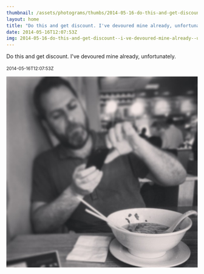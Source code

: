```yaml
---
thumbnail: /assets/photograms/thumbs/2014-05-16-do-this-and-get-discount--i-ve-devoured-mine-already--unfortunately-.jpg
layout: home
title: "Do this and get discount. I've devoured mine already, unfortunately."
date: 2014-05-16T12:07:53Z
img: 2014-05-16-do-this-and-get-discount--i-ve-devoured-mine-already--unfortunately-.jpg
---
```


Do this and get discount. I've devoured mine already, unfortunately.

<small>2014-05-16T12:07:53Z</small>

![Do this and get discount. I've devoured mine already, unfortunately.](2014-05-16-do-this-and-get-discount--i-ve-devoured-mine-already--unfortunately-.jpg)
